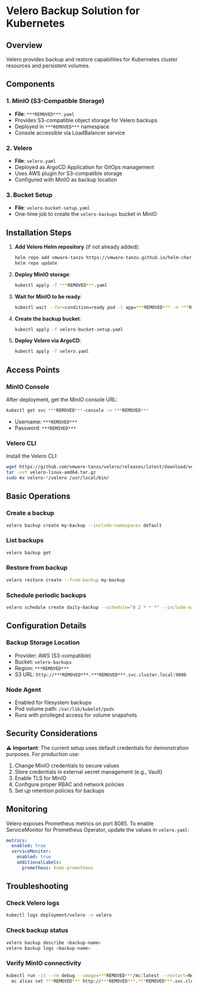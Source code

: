# Velero Backup Solution for Kubernetes

## Overview
Velero provides backup and restore capabilities for Kubernetes cluster resources and persistent volumes.

## Components

### 1. MinIO (S3-Compatible Storage)
- **File**: `***REMOVED***.yaml`
- Provides S3-compatible object storage for Velero backups
- Deployed in `***REMOVED***` namespace
- Console accessible via LoadBalancer service

### 2. Velero
- **File**: `velero.yaml`
- Deployed as ArgoCD Application for GitOps management
- Uses AWS plugin for S3-compatible storage
- Configured with MinIO as backup location

### 3. Bucket Setup
- **File**: `velero-bucket-setup.yaml`
- One-time job to create the `velero-backups` bucket in MinIO

## Installation Steps

1. **Add Velero Helm repository** (if not already added):
   ```bash
   helm repo add vmware-tanzu https://vmware-tanzu.github.io/helm-charts
   helm repo update
   ```

2. **Deploy MinIO storage**:
   ```bash
   kubectl apply -f ***REMOVED***.yaml
   ```

3. **Wait for MinIO to be ready**:
   ```bash
   kubectl wait --for=condition=ready pod -l app=***REMOVED*** -n ***REMOVED*** --timeout=300s
   ```

4. **Create the backup bucket**:
   ```bash
   kubectl apply -f velero-bucket-setup.yaml
   ```

5. **Deploy Velero via ArgoCD**:
   ```bash
   kubectl apply -f velero.yaml
   ```

## Access Points

### MinIO Console
After deployment, get the MinIO console URL:
```bash
kubectl get svc ***REMOVED***-console -n ***REMOVED***
```
- Username: `***REMOVED***`
- Password: `***REMOVED***`

### Velero CLI
Install the Velero CLI:
```bash
wget https://github.com/vmware-tanzu/velero/releases/latest/download/velero-linux-amd64.tar.gz
tar -xvf velero-linux-amd64.tar.gz
sudo mv velero-*/velero /usr/local/bin/
```

## Basic Operations

### Create a backup
```bash
velero backup create my-backup --include-namespaces default
```

### List backups
```bash
velero backup get
```

### Restore from backup
```bash
velero restore create --from-backup my-backup
```

### Schedule periodic backups
```bash
velero schedule create daily-backup --schedule="0 2 * * *" --include-namespaces default,homepage,portainer
```

## Configuration Details

### Backup Storage Location
- Provider: AWS (S3-compatible)
- Bucket: `velero-backups`
- Region: `***REMOVED***`
- S3 URL: `http://***REMOVED***.***REMOVED***.svc.cluster.local:9000`

### Node Agent
- Enabled for filesystem backups
- Pod volume path: `/var/lib/kubelet/pods`
- Runs with privileged access for volume snapshots

## Security Considerations

⚠️ **Important**: The current setup uses default credentials for demonstration purposes.
For production use:
1. Change MinIO credentials to secure values
2. Store credentials in external secret management (e.g., Vault)
3. Enable TLS for MinIO
4. Configure proper RBAC and network policies
5. Set up retention policies for backups

## Monitoring

Velero exposes Prometheus metrics on port 8085. To enable ServiceMonitor for Prometheus Operator, update the values in `velero.yaml`:

```yaml
metrics:
  enabled: true
  serviceMonitor:
    enabled: true
    additionalLabels:
      prometheus: kube-prometheus
```

## Troubleshooting

### Check Velero logs
```bash
kubectl logs deployment/velero -n velero
```

### Check backup status
```bash
velero backup describe <backup-name>
velero backup logs <backup-name>
```

### Verify MinIO connectivity
```bash
kubectl run -it --rm debug --image=***REMOVED***/mc:latest --restart=Never -n velero -- \
  mc alias set ***REMOVED*** http://***REMOVED***.***REMOVED***.svc.cluster.local:9000 ***REMOVED*** ***REMOVED***
```